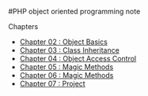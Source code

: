 #PHP object oriented programming note

Chapters
- [Chapter 02 : Object Basics](https://github.com/KKOA/lynda-notes/tree/master/php/php-oop/ch02)
- [Chapter 03 : Class Inheritance](https://github.com/KKOA/lynda-notes/tree/master/php/php-oop/ch03) 
- [Chapter 04 : Object Access Control](https://github.com/KKOA/lynda-notes/tree/master/php/php-oop/ch04)
- [Chapter 05 : Magic Methods](https://github.com/KKOA/lynda-notes/tree/master/php/php-oop/ch05)
- [Chapter 06 : Magic Methods](https://github.com/KKOA/lynda-notes/tree/master/php/php-oop/ch06)
- [Chapter 07 : Project](https://github.com/KKOA/lynda-notes/tree/master/php/php-oop/ch07)

